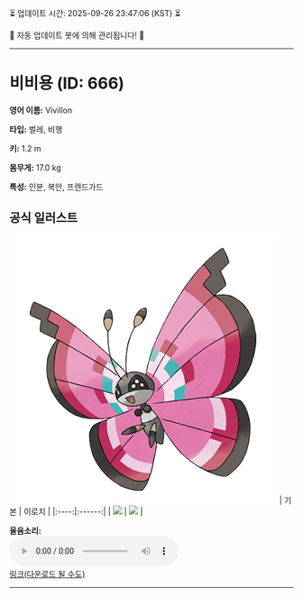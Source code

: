 
⏳ 업데이트 시간: 2025-09-26 23:47:06 (KST) ⏳

🤖 자동 업데이트 봇에 의해 관리됩니다! 🤖

---

# 비비용 (ID: 666)
**영어 이름:** Vivillon

**타입:** 벌레, 비행

**키:** 1.2 m

**몸무게:** 17.0 kg

**특성:** 인분, 복안, 프렌드가드

## 공식 일러스트
![](https://raw.githubusercontent.com/PokeAPI/sprites/master/sprites/pokemon/other/official-artwork/666.png)
| 기본 | 이로치 |
|:----:|:------:|
| <img src="http://play.pokemonshowdown.com/sprites/ani/vivillon.gif" width="200"> | <img src="http://play.pokemonshowdown.com/sprites/ani-shiny/vivillon.gif" width="200"> |

**울음소리:**<br><audio controls src="https://raw.githubusercontent.com/PokeAPI/cries/main/cries/pokemon/latest/666.ogg"></audio><br> [링크(다운로드 될 수도)](https://raw.githubusercontent.com/PokeAPI/cries/main/cries/pokemon/latest/666.ogg)


---
